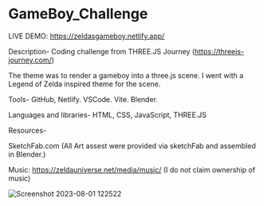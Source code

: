 # GameBoy_Challenge


LIVE DEMO: https://zeldasgameboy.netlify.app/

Description- 
Coding challenge from THREE.JS Journey (https://threejs-journey.com/)

The theme was to render a gameboy into a three.js scene. I went with a Legend of Zelda inspired theme for the scene. 

Tools- GitHub, Netlify. VSCode. Vite. Blender.

Languages and libraries- HTML, CSS, JavaScript, THREE.JS

Resources- 

SketchFab.com
(All Art assest were provided via sketchFab and assembled in Blender.)

Music: https://zeldauniverse.net/media/music/
(I do not claim ownership of music) 



![Screenshot 2023-08-01 122522](https://github.com/AllDeus/GameBoy_Challenge/assets/87239985/d4cc9b69-2a0c-40ca-a108-93d50c6b8580)
